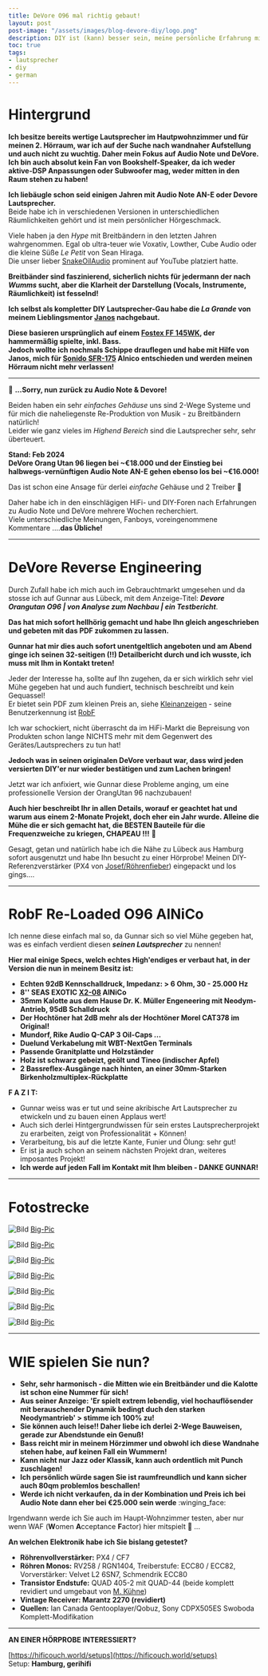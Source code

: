 ```yaml
---
title: DeVore O96 mal richtig gebaut!
layout: post
post-image: "/assets/images/blog-devore-diy/logo.png"
description: DIY ist (kann) besser sein, meine persönliche Erfahrung mit O96 Nachbau.
toc: true
tags:
- lautsprecher
- diy
- german
---
```


# Hintergrund

**Ich besitze bereits wertige Lautsprecher im Hautpwohnzimmer und für meinen 2. Hörraum, war ich auf der Suche nach wandnaher Aufstellung und auch nicht zu wuchtig. Daher mein Fokus auf Audio Note und DeVore.** \
**Ich bin auch absolut kein Fan von Bookshelf-Speaker, da ich weder aktive-DSP Anpassungen oder Subwoofer mag, weder mitten in den Raum stehen zu haben!**

**Ich liebäugle schon seid einigen Jahren mit Audio Note AN-E oder Devore Lautsprecher.** \
Beide habe ich in verschiedenen Versionen in unterschiedlichen Räumlichkeiten gehört und ist mein persönlicher Hörgeschmack.

Viele haben ja den _Hype_ mit Breitbändern in den letzten Jahren wahrgenommen. Egal ob ultra-teuer wie Voxativ, Lowther, Cube Audio oder die kleine Süße _Le Petit_ von Sean Hiraga. \
Die unser lieber [SnakeOilAudio](https://forum.snakeoilaudio.de/) prominent auf YouTube platziert hatte.

**Breitbänder sind faszinierend, sicherlich nichts für jedermann der nach _Wumms_ sucht, aber die Klarheit der Darstellung (Vocals, Instrumente, Räumlichkeit) ist fesselnd!**

**Ich selbst als kompletter DIY Lautsprecher-Gau habe die _La Grande_ von meinem Lieblingsmentor [Janos](https://www.youtube.com/@realworldaudio/playlists) nachgebaut.**

**Diese basieren ursprünglich auf einem [Fostex FF 145WK](https://www.fostexinternational.com/docs/speaker_components/FF-WKSeries.shtml), der hammermäßig spielte, inkl. Bass.** \
**Jedoch wollte ich nochmals Schippe drauflegen und habe mit Hilfe von Janos, mich für [Sonido SFR-175](https://sonido.hu/index2.php?lang=en) Alnico entschieden und werden meinen Hörraum nicht mehr verlassen!**

---

🫡 **...Sorry, nun zurück zu Audio Note & Devore!**

Beiden haben ein sehr _einfaches Gehäuse_ uns sind 2-Wege Systeme und für mich die naheliegenste Re-Produktion von Musik - zu Breitbändern natürlich! \
Leider wie ganz vieles im _Highend Bereich_ sind die Lautsprecher sehr, sehr überteuert.

**Stand: Feb 2024** \
**DeVore Orang Utan 96 liegen bei ~€18.000 und der Einstieg bei halbwegs-vernünftigen Audio Note AN-E gehen ebenso los bei ~€16.000!**

Das ist schon eine Ansage für derlei _einfache_ Gehäuse und 2 Treiber 🫣

Daher habe ich in den einschlägigen HiFi- und DIY-Foren nach Erfahrungen zu Audio Note und DeVore mehrere Wochen recherchiert. \
Viele unterschiedliche Meinungen, Fanboys, voreingenommene Kommentare ....**das Übliche!**

---

# DeVore Reverse Engineering

Durch Zufall habe ich mich auch im Gebrauchtmarkt umgesehen und da stosse ich auf Gunnar aus Lübeck, mit dem Anzeige-Titel: **_Devore Orangutan O96 | von Analyse zum Nachbau | ein Testbericht_**.

**Das hat mich sofort hellhörig gemacht und habe Ihn gleich angeschrieben und gebeten mit das PDF zukommen zu lassen.**

**Gunnar hat mir dies auch sofort unentgeltlich angeboten und am Abend ginge ich seinen 32-seitigen (!!) Detailbericht durch und ich wusste, ich muss mit Ihm in Kontakt treten!**

Jeder der Interesse ha, sollte auf Ihn zugehen, da er sich wirklich sehr viel Mühe gegeben hat und auch fundiert, technisch beschreibt und kein Gequassel! \
Er bietet sein PDF zum kleinen Preis an, siehe [Kleinanzeigen](https://www.kleinanzeigen.de/s-anzeige/devore-orangutan-o96-von-analyse-zum-nachbau-ein-testbericht/2665251052-172-24229) - seine Benutzerkennung ist [RobF](https://www.kleinanzeigen.de/s-bestandsliste.html?userId=134688342)

Ich war schockiert, nicht überrascht da im HiFi-Markt die Bepreisung von Produkten schon lange NICHTS mehr mit dem Gegenwert des Gerätes/Lautsprechers zu tun hat!

**Jedoch was in seinen originalen DeVore verbaut war, dass wird jeden versierten DIY'er nur wieder bestätigen und zum Lachen bringen!**

Jetzt war ich anfixiert, wie Gunnar diese Probleme anging, um eine professionelle Version der OrangUtan 96 nachzubauen!

**Auch hier beschreibt Ihr in allen Details, worauf er geachtet hat und warum aus einem 2-Monate Projekt, doch eher ein Jahr wurde. Alleine die Mühe die er sich gemacht hat, die BESTEN Bauteile für die Frequenzweiche zu kriegen, CHAPEAU !!!** 👏

Gesagt, getan und natürlich habe ich die Nähe zu Lübeck aus Hamburg sofort ausgenutzt und habe Ihn besucht zu einer Hörprobe! Meinen DIY-Referenzverstärker (PX4 von [Josef/Röhrenfieber](https://www.roehrenfieber.com/px4)) eingepackt und los gings....

----

# RobF Re-Loaded O96 AlNiCo

Ich nenne diese einfach mal so, da Gunnar sich so viel Mühe gegeben hat, was es einfach verdient diesen **_seinen Lautsprecher_** zu nennen!

**Hier mal einige Specs, welch echtes High'endiges er verbaut hat, in der Version die nun in meinem Besitz ist:**

- **Echten 92dB Kennschalldruck, Impedanz: > 6 Ohm, 30 - 25.000 Hz**
- **8'' SEAS EXOTIC [X2-08](https://www.seas.no/index.php?option=com_content&view=article&id=345:x2-08-exotic-w8&catid=56&Itemid=248) AlNiCo**
- **35mm Kalotte aus dem Hause Dr. K. Müller Engeneering mit Neodym-Antrieb, 95dB Schalldruck**
- **Der Hochtöner hat 2dB mehr als der Hochtöner Morel CAT378 im Original!**
- **Mundorf, Rike Audio Q-CAP 3 Oil-Caps ...**
- **Duelund Verkabelung mit WBT-NextGen Terminals**
- **Passende Granitplatte und Holzständer**
- **Holz ist schwarz gebeizt, geölt und Tineo (indischer Apfel)**
- **2 Bassreflex-Ausgänge nach hinten, an einer 30mm-Starken Birkenholzmultiplex-Rückplatte**

**F A Z I T:**

- Gunnar weiss was er tut und seine akribische Art Lautsprecher zu etwickeln und zu bauen einen Applaus wert!
- Auch sich derlei Hintgergrundwissen für sein erstes Lautsprecherprojekt zu erarbeiten, zeigt von Professionalität + Können!
- Verarbeitung, bis auf die letzte Kante, Funier und Ölung: sehr gut!
- Er ist ja auch schon an seinem nächsten Projekt dran, weiteres imposantes Projekt!
- **Ich werde auf jeden Fall im Kontakt mit Ihm bleiben - DANKE GUNNAR!**


---

# Fotostrecke

![Bild](/assets/images/blog-devore-diy/20240208_154924_thumb.jpg) [Big-Pic](/assets/images/blog-devore-diy/20240208_154924.jpg)

![Bild](/assets/images/blog-devore-diy/20240208_155228_thumb.jpg) [Big-Pic](/assets/images/blog-devore-diy/20240208_155228.jpg)

![Bild](/assets/images/blog-devore-diy/20240208_155235_thumb.jpg) [Big-Pic](/assets/images/blog-devore-diy/20240208_155235.jpg)

![Bild](/assets/images/blog-devore-diy/20240208_181603_thumb.jpg) [Big-Pic](/assets/images/blog-devore-diy/20240208_181603.jpg)

![Bild](/assets/images/blog-devore-diy/20240208_181611_thumb.jpg) [Big-Pic](/assets/images/blog-devore-diy//20240208_181611.jpg)

![Bild](/assets/images/blog-devore-diy/20240208_181625_thumb.jpg) [Big-Pic](/assets/images/blog-devore-diy//20240208_181625.jpg)

![Bild](/assets/images/blog-devore-diy/20240208_181647_thumb.jpg) [Big-Pic](/assets/images/blog-devore-diy/20240208_181647.jpg)


---

# WIE spielen Sie nun?

- **Sehr, sehr harmonisch - die Mitten wie ein Breitbänder und die Kalotte ist schon eine Nummer für sich!**
- **Aus seiner Anzeige: 'Er spielt extrem lebendig, viel hochauflösender mit berauschender Dynamik bedingt duch den starken Neodymantrieb' > stimme ich 100% zu!**
- **Sie können auch leise!! Daher liebe ich derlei 2-Wege Bauweisen, gerade zur Abendstunde ein Genuß!**
- **Bass reicht mir in meinem Hörzimmer und obwohl ich diese Wandnahe stehen habe, auf keinen Fall ein Wummern!**
- **Kann nicht nur Jazz oder Klassik, kann auch ordentlich mit Punch zuschlagen!**
- **Ich persönlich würde sagen Sie ist raumfreundlich und kann sicher auch 80qm problemlos beschallen!**
- **Werde ich nicht verkaufen, da in der Kombination und Preis ich bei Audio Note dann eher bei €25.000 sein werde** :winging_face:

Irgendwann werde ich Sie auch im Haupt-Wohnzimmer testen, aber nur wenn WAF (**W**omen **A**cceptance **F**actor) hier mitspielt :eyes:  ...


**An welchen Elektronik habe ich Sie bislang getestet?**

- **Röhrenvollverstärker:** PX4 / CF7
- **Röhren Monos:** RV258 / RGN1404, Treiberstufe: ECC80 / ECC82, Vorverstärker: Velvet L2 6SN7, Schmendrik ECC80
- **Transistor Endstufe:** QUAD 405-2 mit QUAD-44 (beide komplett revidiert und umgebaut von [M. Kühne](https://ftbw.de/workshop/hifi-highend-service/quad-fix-price.html))
- **Vintage Receiver: Marantz 2270 (revidiert)**
- **Quellen:** Ian Canada Gentooplayer/Qobuz, Sony CDPX505ES Swoboda Komplett-Modifikation

---

**AN EINER HÖRPROBE INTERESSIERT?**

[https://hificouch.world/setups](https://hificouch.world/setups) \
Setup: **Hamburg, gerihifi**
